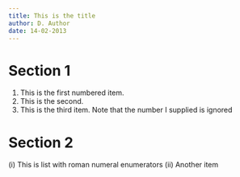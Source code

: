 ```yaml
---
title: This is the title
author: D. Author
date: 14-02-2013
---
```


# Section 1
  1. This is the first numbered item.
  2. This is the second.
  1. This is the third item.  Note that the number I supplied is ignored
  
# Section 2
  (i) This is list with roman numeral enumerators
  (ii) Another item
